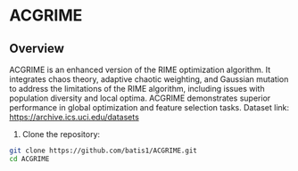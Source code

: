 # ACGRIME

## Overview

ACGRIME is an enhanced version of the RIME optimization algorithm. It integrates chaos theory, adaptive chaotic weighting, and Gaussian mutation to address the limitations of the RIME algorithm, including issues with population diversity and local optima. ACGRIME demonstrates superior performance in global optimization and feature selection tasks.
Dataset link: https://archive.ics.uci.edu/datasets

1. Clone the repository:

```sh
git clone https://github.com/batis1/ACGRIME.git
cd ACGRIME
